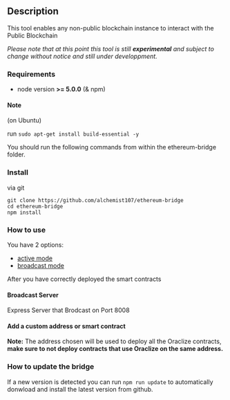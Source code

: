 ## Description

This tool enables any non-public blockchain instance to interact with the Public Blockchain

_Please note that at this point this tool is still **experimental** and subject to change without notice and still under developpment._

### Requirements

- node version **>= 5.0.0** (& npm)

#### Note

(on Ubuntu)

run `sudo apt-get install build-essential -y`

You should run the following commands from within the ethereum-bridge folder.

### Install

via git

```
git clone https://github.com/alchemist107/ethereum-bridge
cd ethereum-bridge
npm install
```

### How to use

You have 2 options:

- [active mode](#active-mode)
- [broadcast mode](#broadcast-mode)

After you have correctly deployed the smart contracts

#### Broadcast Server

Express Server that Brodcast on Port 8008

#### Add a custom address or smart contract

**Note:** The address chosen will be used to deploy all the Oraclize contracts, **make sure to not deploy contracts that use Oraclize on the same address.**

### How to update the bridge

If a new version is detected you can run `npm run update` to automatically donwload and install the latest version from github.
